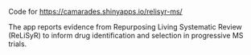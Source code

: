 Code for https://camarades.shinyapps.io/relisyr-ms/

The app reports evidence from Repurposing Living Systematic Review (ReLiSyR) to inform drug identification and selection in progressive MS trials.
